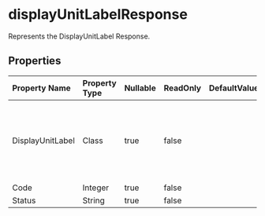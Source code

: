 # **displayUnitLabelResponse**

Represents the DisplayUnitLabel Response. 

## **Properties**

| Property Name | Property Type | Nullable |  ReadOnly | DefaultValue | Description | 
| :- | :- | :- |:- |  :- | :- |
|DisplayUnitLabel|Class|true|false |  |This property allows access to the display unit label for the class.|
|Code|Integer|true|false |  ||
|Status|String|true|false |  ||

